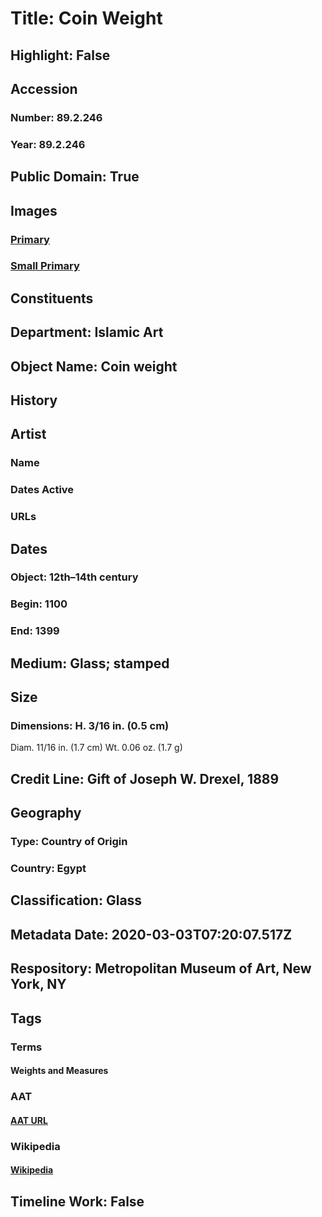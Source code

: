 # Title: Coin Weight
## Highlight: False
## Accession
### Number: 89.2.246
### Year: 89.2.246
## Public Domain: True
## Images
### [Primary](https://images.metmuseum.org/CRDImages/is/original/sf89-2-246.jpg)
### [Small Primary](https://images.metmuseum.org/CRDImages/is/web-large/sf89-2-246.jpg)
## Constituents
## Department: Islamic Art
## Object Name: Coin weight
## History
## Artist
### Name
### Dates Active
### URLs
## Dates
### Object: 12th–14th century
### Begin: 1100
### End: 1399
## Medium: Glass; stamped
## Size
### Dimensions: H. 3/16 in. (0.5 cm)
Diam. 11/16 in. (1.7 cm)
Wt. 0.06 oz. (1.7 g)
## Credit Line: Gift of Joseph W. Drexel, 1889
## Geography
### Type: Country of Origin
### Country: Egypt
## Classification: Glass
## Metadata Date: 2020-03-03T07:20:07.517Z
## Respository: Metropolitan Museum of Art, New York, NY
## Tags
### Terms
#### Weights and Measures
### AAT
#### [AAT URL](http://vocab.getty.edu/page/aat/300386648)
### Wikipedia
#### [Wikipedia]()
## Timeline Work: False